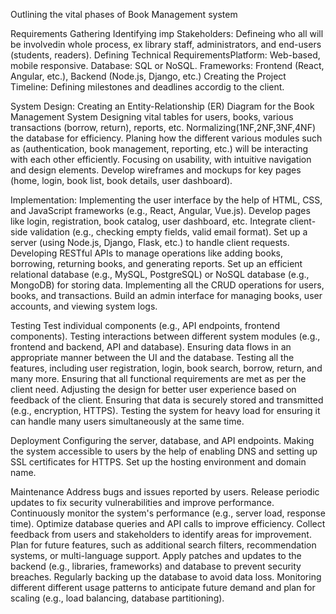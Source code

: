 Outlining the vital phases of Book Management system

Requirements Gathering
	Identifying imp Stakeholders: Defineing who all will be involvedin whole process, ex library staff, administrators, and end-users (students, readers).
	Defining Technical RequirementsPlatform: Web-based, mobile responsive. 
					       Database: SQL or NoSQL. 
					       Frameworks: Frontend (React, Angular, etc.), 
                                               Backend (Node.js, Django, etc.)
	Creating the Project Timeline: Defining milestones and deadlines accordig to the client.


System Design:
	Creating an Entity-Relationship (ER) Diagram for the Book Management System
	Designing vital tables for users, books, various transactions (borrow, return), reports, etc.
	Normalizing(1NF,2NF,3NF,4NF) the database for efficiency.
	Planing how the different various modules such as (authentication, book management, reporting, etc.) will be interacting with each other efficiently.
	Focusing on usability, with intuitive navigation and design elements.
	Develop wireframes and mockups for key pages (home, login, book list, book details, user dashboard).


Implementation:
	Implementing the user interface by the help of HTML, CSS, and JavaScript frameworks (e.g., React, Angular, Vue.js).
	Develop pages like login, registration, book catalog, user dashboard, etc.
	Integrate client-side validation (e.g., checking empty fields, valid email format).
	Set up a server (using Node.js, Django, Flask, etc.) to handle client requests.
	Developing RESTful APIs to manage operations like adding books, borrowing, returning books, and generating reports.
	Set up an efficient relational database (e.g., MySQL, PostgreSQL) or NoSQL database (e.g., MongoDB) for storing data.
	Implementing all the CRUD operations for users, books, and transactions.
	Build an admin interface for managing books, user accounts, and viewing system logs.


Testing
	Test individual components (e.g., API endpoints, frontend components).
	Testing interactions between different system modules (e.g., frontend and backend, API and database).
	Ensuring data flows in an appropriate manner between the UI and the database.
	Testing all the features, including user registration, login, book search, borrow, return, and many more.
	Ensuring that all functional requirements are met as per the client need.
	Adjusting the design for better user experience based on feedback of the client.
	Ensuring that data is securely stored and transmitted (e.g., encryption, HTTPS).
	Testing the system for heavy load for ensuring it can handle many users simultaneously at the same time.

Deployment
	Configuring the server, database, and API endpoints.
	Making the system accessible to users by the help of enabling DNS and setting up SSL certificates for HTTPS.
	Set up the hosting environment and domain name.

Maintenance
	Address bugs and issues reported by users.
	Release periodic updates to fix security vulnerabilities and improve performance.
	Continuously monitor the system's performance (e.g., server load, response time).
	Optimize database queries and API calls to improve efficiency.
	Collect feedback from users and stakeholders to identify areas for improvement.
	Plan for future features, such as additional search filters, recommendation systems, or multi-language support.
	Apply patches and updates to the backend (e.g., libraries, frameworks) and database to prevent security breaches.
	Regularly backing up the database to avoid data loss.
	Monitoring different different usage patterns to anticipate future demand and plan for scaling (e.g., load balancing, database partitioning).
